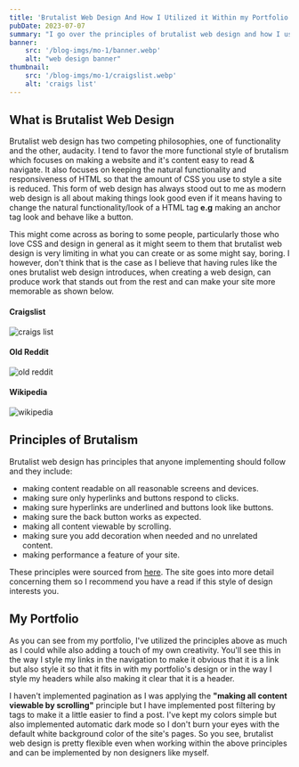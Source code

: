 ```yaml
---
title: 'Brutalist Web Design And How I Utilized it Within my Portfolio Design'
pubDate: 2023-07-07
summary: "I go over the principles of brutalist web design and how I used it to design my portfolio."
banner:
    src: '/blog-imgs/mo-1/banner.webp'
    alt: "web design banner"
thumbnail:
    src: '/blog-imgs/mo-1/craigslist.webp' 
    alt: 'craigs list'
---
```


## What is Brutalist Web Design

Brutalist web design has two competing philosophies, one of functionality and the other, audacity. I tend to favor the more functional style of brutalism which focuses on making a website and it's content easy to read & navigate. It also focuses on keeping the natural functionality and responsiveness of HTML so that the amount of CSS you use to style a site is reduced. This form of web design has always stood out to me as modern web design is all about making things look good even if it means having to change the natural functionality/look of a HTML tag **e.g** making an anchor tag look and behave like a button.

This might come across as boring to some people, particularly those who love CSS and design in general as it might seem to them that brutalist web design is very limiting in what you can create or as some might say, boring. I however, don't think that is the case as I believe that having rules like the ones brutalist web design introduces, when creating a web design, can produce work that stands out from the rest and can make your site more memorable as shown below.

#### Craigslist

![craigs list](/blog-imgs/mo-1/craigslist.webp)

#### Old Reddit

![old reddit](/blog-imgs/mo-1/old-reddit.webp)

#### Wikipedia

![wikipedia](/blog-imgs/mo-1/wikipedia.webp)

## Principles of Brutalism

Brutalist web design has principles that anyone implementing should follow and they include:

- making content readable on all reasonable screens and devices.
- making sure only hyperlinks and buttons respond to clicks.
- making sure hyperlinks are underlined and buttons look like buttons.
- making sure the back button works as expected.
- making all content viewable by scrolling.
- making sure you add decoration when needed and no unrelated content.
- making performance a feature of your site.

These principles were sourced from [here](https://brutalist-web.design/). The site goes into more detail concerning them so I recommend you have a read if this style of design interests you.

## My Portfolio

As you can see from my portfolio, I've utilized the principles above as much as I could while also adding a touch of my own creativity. You'll see this in the way I style my links in the navigation to make it obvious that it is a link but also style it so that it fits in with my portfolio's design or in the way I style my headers while also making it clear that it is a header.

I haven't implemented pagination as I was applying the **"making all content viewable by scrolling"** principle but I have implemented post filtering by tags to make it a little easier to find a post. I've kept my colors simple but also implemented automatic dark mode so I don't burn your eyes with the default white background color of the site's pages. So you see, brutalist web design is pretty flexible even when working within the above principles and can be implemented by non designers like myself.
